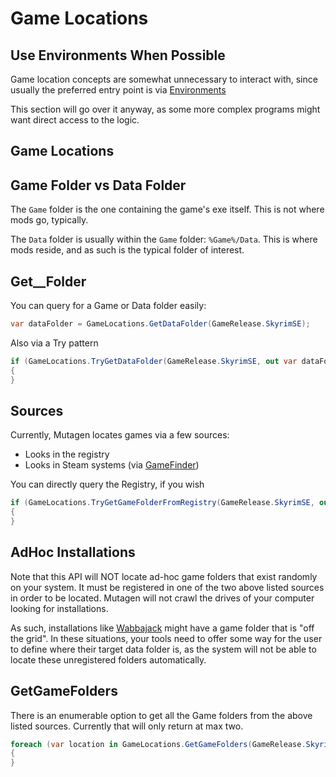 # Game Locations
## Use Environments When Possible
Game location concepts are somewhat unnecessary to interact with, since usually the preferred entry point is via [Environments](Environment)

This section will go over it anyway, as some more complex programs might want direct access to the logic.

## Game Locations
## Game Folder vs Data Folder
The `Game` folder is the one containing the game's exe itself.  This is not where mods go, typically.

The `Data` folder is usually within the `Game` folder: `%Game%/Data`.  This is where mods reside, and as such is the typical folder of interest.

## Get__Folder
You can query for a Game or Data folder easily:
```cs
var dataFolder = GameLocations.GetDataFolder(GameRelease.SkyrimSE);
```
Also via a Try pattern
```cs
if (GameLocations.TryGetDataFolder(GameRelease.SkyrimSE, out var dataFolder))
{
}
```

## Sources
Currently, Mutagen locates games via a few sources:
- Looks in the registry
- Looks in Steam systems (via [GameFinder](https://github.com/erri120/GameFinder))

You can directly query the Registry, if you wish
```cs
if (GameLocations.TryGetGameFolderFromRegistry(GameRelease.SkyrimSE, out var gameFolder))
{
}
```

## AdHoc Installations
Note that this API will NOT locate ad-hoc game folders that exist randomly on your system.  It must be registered in one of the two above listed sources in order to be located.   Mutagen will not crawl the drives of your computer looking for installations.

As such, installations like [Wabbajack](https://github.com/wabbajack-tools/wabbajack) might have a game folder that is "off the grid".  In these situations, your tools need to offer some way for the user to define where their target data folder is, as the system will not be able to locate these unregistered folders automatically.

## GetGameFolders
There is an enumerable option to get all the Game folders from the above listed sources.  Currently that will only return at max two.
```cs
foreach (var location in GameLocations.GetGameFolders(GameRelease.SkyrimSE))
{
}
```
